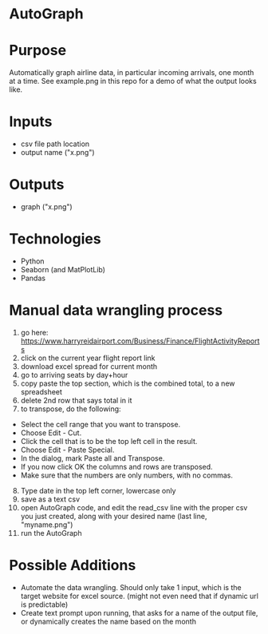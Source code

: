 # AutoGraph
# Purpose
Automatically graph airline data, in particular incoming arrivals, one month at a time. See example.png in this repo for a demo of what the output looks like.

# Inputs
* csv file path location
* output name ("x.png")

# Outputs
* graph ("x.png")

# Technologies
* Python
* Seaborn (and MatPlotLib)
* Pandas

# Manual data wrangling process
1. go here: https://www.harryreidairport.com/Business/Finance/FlightActivityReports
2. click on the current year flight report link
3. download excel spread for current month
4. go to arriving seats by day+hour
5. copy paste the top section, which is the combined total, to a new spreadsheet
6. delete 2nd row that says total in it
7. to transpose, do the following:

* Select the cell range that you want to transpose.
* Choose Edit - Cut.
* Click the cell that is to be the top left cell in the result.
* Choose Edit - Paste Special.
* In the dialog, mark Paste all and Transpose.
* If you now click OK the columns and rows are transposed.
* Make sure that the numbers are only numbers, with no commas.

8. Type date in the top left corner, lowercase only 
9. save as a text csv
10. open AutoGraph code, and edit the read_csv line with the proper csv you just created, along with your desired name (last line, "myname.png")
11. run the AutoGraph

# Possible Additions
* Automate the data wrangling. Should only take 1 input, which is the target website for excel source. (might not even need that if dynamic url is predictable)
* Create text prompt upon running, that asks for a name of the output file, or dynamically creates the name based on the month

